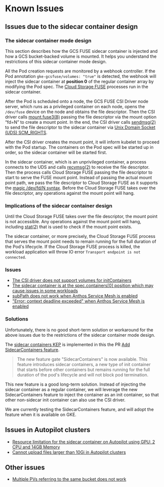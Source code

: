 <!-- 
Copyright 2018 The Kubernetes Authors.
Copyright 2022 Google LLC

Licensed under the Apache License, Version 2.0 (the "License");
you may not use this file except in compliance with the License.
You may obtain a copy of the License at

    https://www.apache.org/licenses/LICENSE-2.0

Unless required by applicable law or agreed to in writing, software
distributed under the License is distributed on an "AS IS" BASIS,
WITHOUT WARRANTIES OR CONDITIONS OF ANY KIND, either express or implied.
See the License for the specific language governing permissions and
limitations under the License.
-->

# Known Issues

## Issues due to the sidecar container design

### The sidecar container mode design

This section describes how the GCS FUSE sidecar container is injected and how a GCS bucket-backed volume is mounted. It helps you understand the restrictions of this sidecar container mode design.

All the Pod creation requests are monitored by a webhook controller. If the Pod annotation `gke-gcsfuse/volumes: "true"` is detected, the webhook will inject the sidecar container at **position 0** of the regular container array by modifying the Pod spec. The [Cloud Storage FUSE](https://cloud.google.com/storage/docs/gcs-fuse) processes run in the sidecar container.

After the Pod is scheduled onto a node, the GCS FUSE CSI Driver node server, which runs as a privileged container on each node, opens the `/dev/fuse` device on the node and obtains the file descriptor. Then the CSI driver calls [mount.fuse3(8)](https://man7.org/linux/man-pages/man8/mount.fuse3.8.html) passing the file descriptor via the mount option “fd=N” to create a mount point. In the end, the CSI driver calls [sendmsg(2)](https://man7.org/linux/man-pages/man2/sendmsg.2.html) to send the file descriptor to the sidecar container via [Unix Domain Socket (UDS) SCM_RIGHTS](https://man7.org/linux/man-pages/man7/unix.7.html).

After the CSI driver creates the mount point, it will inform kubelet to proceed with the Pod startup. The containers on the Pod spec will be started up in order, so the sidecar container will be started first.

In the sidecar container, which is an unprivileged container, a process connects to the UDS and calls [recvmsg(2)](https://man7.org/linux/man-pages/man2/recvmsg.2.html) to receive the file descriptor. Then the process calls Cloud Storage FUSE passing the file descriptor to start to serve the FUSE mount point. Instead of passing the actual mount point path, we pass the file descriptor to Cloud Storage FUSE as it supports the [magic /dev/fd/N syntax](https://github.com/GoogleCloudPlatform/gcsfuse/blob/8ab11cd07016a247f64023697383c6e88bc022b0/vendor/github.com/jacobsa/fuse/mount_linux.go#L128-L134). Before the Cloud Storage FUSE takes over the file descriptor, any operations against the mount point will hang.

### Implications of the sidecar container design

Until the Cloud Storage FUSE takes over the file descriptor, the mount point is not accessible. Any operations against the mount point will hang, including [stat(2)](https://man7.org/linux/man-pages/man2/lstat.2.html) that is used to check if the mount point exists.

The sidecar container, or more precisely, the Cloud Storage FUSE process that serves the mount point needs to remain running for the full duration of the Pod's lifecycle. If the Cloud Storage FUSE process is killed, the workload application will throw IO error `Transport endpoint is not connected`.

### Issues

- [The CSI driver does not support volumes for initContainers](https://github.com/GoogleCloudPlatform/gcs-fuse-csi-driver/issues/38)
- [The sidecar container is at the spec.containers[0] position which may cause issues in some workloads](https://github.com/GoogleCloudPlatform/gcs-fuse-csi-driver/issues/20)
- [subPath does not work when Anthos Service Mesh is enabled](https://github.com/GoogleCloudPlatform/gcs-fuse-csi-driver/issues/47)
- ["Error: context deadline exceeded" when Anthos Service Mesh is enabled](https://github.com/GoogleCloudPlatform/gcs-fuse-csi-driver/issues/46)

### Solutions

Unfortunately, there is no good short-term solution or workaround for the above issues due to the restrictions of the sidecar container mode design.

The [sidecar containers KEP](https://github.com/kubernetes/enhancements/tree/master/keps/sig-node/753-sidecar-containers) is implemented in this the PR [Add SidecarContainers feature](https://github.com/kubernetes/kubernetes/pull/116429).

> The new feature gate "SidecarContainers" is now available. This feature introduces sidecar containers, a new type of init container that starts before other containers but remains running for the full duration of the pod's lifecycle and will not block pod termination.

This new feature is a good long-term solution. Instead of injecting the sidecar container as a regular container, we will leverage the new SidecarContainers feature to inject the container as an init container, so that other non-sidecar init container can also use the CSI driver.

We are currently testing the SidecarContainers feature, and will adopt the feature when it is available on GKE.

## Issues in Autopilot clusters

- [Resource limitation for the sidecar container on Autopilot using GPU: 2 CPU and 14GB Memory](https://github.com/GoogleCloudPlatform/gcs-fuse-csi-driver/issues/35)
- [Cannot upload files larger than 10Gi in Autopilot clusters](https://github.com/GoogleCloudPlatform/gcs-fuse-csi-driver/issues/21)

## Other issues

- [Multiple PVs referring to the same bucket does not work](https://github.com/GoogleCloudPlatform/gcs-fuse-csi-driver/issues/48)
